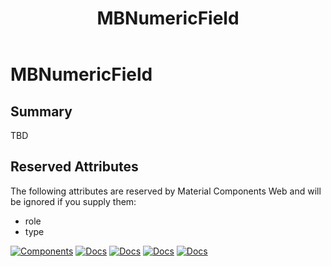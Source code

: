 ﻿---
uid: C.MBNumericField
title: MBNumericField
---
# MBNumericField

## Summary

TBD

## Reserved Attributes

The following attributes are reserved by Material Components Web and will be ignored if you supply them:

- role
- type

[![Components](https://img.shields.io/static/v1?label=Components&message=Plus&color=blue)](xref:A.PlusComponents)
[![Docs](https://img.shields.io/static/v1?label=API%20Documentation&message=MBDecimalField&color=brightgreen)](xref:Material.Blazor.MBDecimalField)
[![Docs](https://img.shields.io/static/v1?label=API%20Documentation&message=MBDoubleField&color=brightgreen)](xref:Material.Blazor.MBDoubleField)
[![Docs](https://img.shields.io/static/v1?label=API%20Documentation&message=MBIntField&color=brightgreen)](xref:Material.Blazor.MBIntField)
[![Docs](https://img.shields.io/static/v1?label=API%20Documentation&message=InternalNumericFieldBase&color=brightgreen)](xref:Material.Blazor.InternalNumericFieldBase)
